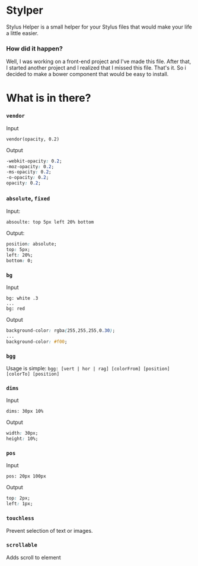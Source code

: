 Stylper
=============

Stylus Helper is a small helper for your Stylus files that would make your life a little easier.

### How did it happen?

Well, I was working on a front-end project and I've made this file. After that, I started another project and I realized that I missed this file. That's it. So i decided to make a bower component that would be easy to install.

# What is in there?

### `vendor`

Input

```stylus
vendor(opacity, 0.2)
```

Output

```css
-webkit-opacity: 0.2;
-moz-opacity: 0.2;
-ms-opacity: 0.2;
-o-opacity: 0.2;
opacity: 0.2;
```

### `absolute`, `fixed`

Input:

```stylus
absoulte: top 5px left 20% bottom
```

Output:
```css
position: absolute;
top: 5px;
left: 20%;
bottom: 0;
```

### `bg`

Input

```stylus
bg: white .3
...
bg: red
```

Output

```css
background-color: rgba(255,255,255,0.30);
...
background-color: #f00;
```

### `bgg`

Usage is simple: `bgg: [vert | hor | rag] [colorFrom] [position] [colorTo] [position]`

### `dims`

Input

```stylus
dims: 30px 10%
```

Output

```css
width: 30px;
height: 10%;
```

### `pos`

Input

```stylus
pos: 20px 100px
```

Output

```css
top: 2px;
left: 1px;
```

### `touchless`

Prevent selection of text or images.

### `scrollable`

Adds scroll to element